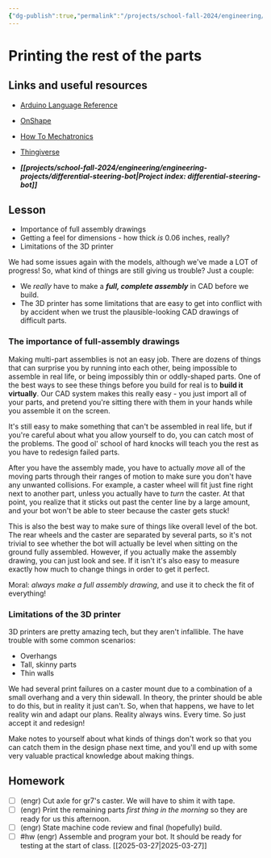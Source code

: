 ```yaml
---
{"dg-publish":true,"permalink":"/projects/school-fall-2024/engineering/lessons/printing-remaining-parts/"}
---
```



#  Printing the rest of the parts

## Links and useful resources 

- [Arduino Language Reference](https://docs.arduino.cc/language-reference/)
- [OnShape](https://cad.onshape.com)
- [How To Mechatronics](https://howtomechatronics.com)
- [Thingiverse](https://thingiverse.com)

 
- ***[[projects/school-fall-2024/engineering/engineering-projects/differential-steering-bot\|Project index: differential-steering-bot]]*** 

## Lesson

- Importance of full assembly drawings 
- Getting a feel for dimensions - how thick *is* 0.06 inches, really? 
- Limitations of the 3D printer 

We had some issues again with the models, although we've made a LOT of progress! So, what kind of things are still giving us trouble? Just a couple:
- We *really* have to make a ***full, complete assembly*** in CAD before we build.
- The 3D printer has some limitations that are easy to get into conflict with by accident when we trust the plausible-looking CAD drawings of difficult parts.

### The importance of full-assembly drawings

Making multi-part assemblies is not an easy job. There are dozens of things that can surprise you by running into each other, being impossible to assemble in real life, or being impossibly thin or oddly-shaped parts. One of the best ways to see these things before you build for real is to **build it virtually**. Our CAD system makes this really easy - you just import all of your parts, and pretend you're sitting there with them in your hands while you assemble it on the screen.

It's still easy to make something that can't be assembled in real life, but if you're careful about what you allow yourself to do, you can catch most of the problems. The good ol' school of hard knocks will teach you the rest as you have to redesign failed parts.

After you have the assembly made, you have to actually *move* all of the moving parts through their ranges of motion to make sure you don't have any unwanted collisions. For example, a caster wheel will fit just fine right next to another part, unless you actually have to *turn* the caster. At that point, you realize that it sticks out past the center line by a large amount, and your bot won't be able to steer because the caster gets stuck!

This is also the best way to make sure of things like overall level of the bot. The rear wheels and the caster are separated by several parts, so it's not trivial to see whether the bot will actually be level when sitting on the ground fully assembled. However, if you actually make the assembly drawing, you can just look and see. If it isn't it's also easy to measure exactly how much to change things in order to get it perfect.

Moral: *always make a full assembly drawing*, and use it to check the fit of everything!

### Limitations of the 3D printer

3D printers are pretty amazing tech, but they aren't infallible. The have trouble with some common scenarios:

- Overhangs
- Tall, skinny parts 
- Thin walls

We had several print failures on a caster mount due to a combination of a small overhang and a very thin sidewall. In theory, the printer should be able to do this, but in reality it just can't. So, when that happens, we have to let reality win and adapt our plans. Reality always wins. Every time. So just accept it and redesign!

Make notes to yourself about what kinds of things don't work so that you can catch them in the design phase next time, and you'll end up with some very valuable practical knowledge about making things.

## Homework


- [ ] (engr) Cut axle for gr7's caster. We will have to shim it with tape.  
- [ ] (engr) Print the remaining parts *first thing in the morning* so they are ready for us this afternoon.  
- [ ] (engr) State machine code review and final (hopefully) build.  
- [ ] #hw (engr) Assemble and program your bot. It should be ready for testing at the start of class.  [[2025-03-27\|2025-03-27]]
